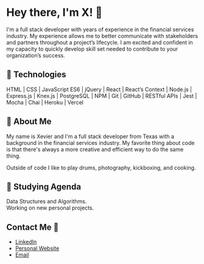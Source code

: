 # Hey there, I'm X! 👋

I'm a full stack developer with years of experience in the financial services industry. My experience allows me to better communicate with stakeholders and partners throughout a project’s lifecycle. I am excited and confident in my capacity to quickly develop skill set needed to contribute to your organization’s success.

## 🧠 Technologies
HTML | CSS | JavaScript ES6 | jQuery | React | React’s Context | Node.js | Express.js | Knex.js | PostgreSQL | NPM | Git | GitHub | RESTful APIs | Jest | Mocha | Chai | Heroku | Vercel

## 💭 About Me
My name is Xevier and I'm a full stack developer from Texas with a background in the financial services industry. My favorite thing about code is that there's always a more creative and efficient way to do the same thing.

Outside of code I like to play drums, photography, kickboxing, and cooking.

## 🌱 Studying Agenda
Data Structures and Algorithms.  
Working on new personal projects.

## Contact Me 📧
- [LinkedIn](https://www.linkedin.com/in/xevierturrubiartes/)
- [Personal Website](http://xevier.dev/)
- [Email](xevierturrubiartes@gmail.com)

<!--
**xeviert/xeviert** is a ✨ _special_ ✨ repository because its `README.md` (this file) appears on your GitHub profile.

Here are some ideas to get you started:

- 🔭 I’m currently working on ...
- 🌱 I’m currently learning ...
- 👯 I’m looking to collaborate on ...
- 🤔 I’m looking for help with ...
- 💬 Ask me about ...
- 📫 How to reach me: ...
- 😄 Pronouns: ...
- ⚡ Fun fact: ...
-->
